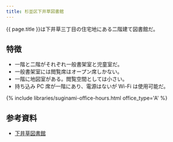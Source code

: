 ```yaml
---
title: 杉並区下井草図書館
---
```


{{ page.title }}は下井草三丁目の住宅地にある二階建て図書館だ。

## 特徴

* 一階と二階がそれぞれ一般書架室と児童室だ。
* 一般書架室には閲覧席はオープン席しかない。
* 一階に地図室がある。閲覧空間としては小さい。
* 持ち込み PC 席が一階にあり、電源はないが Wi-Fi は使用可能だ。

{% include libraries/suginami-office-hours.html office_type='A' %}

## 参考資料

* [下井草図書館](https://www.library.city.suginami.tokyo.jp/facilities/simoigusa.html)
